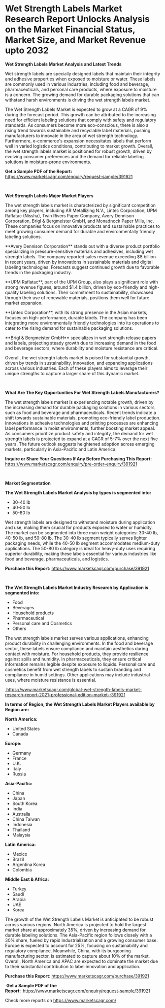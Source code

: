 <p><h1>Wet Strength Labels Market Research Report Unlocks Analysis on the Market Financial Status, Market Size, and Market Revenue upto 2032</h1></p><p><strong>Wet Strength Labels Market Analysis and Latest Trends</strong></p>
<p><p>Wet strength labels are specially designed labels that maintain their integrity and adhesive properties when exposed to moisture or water. These labels are commonly used in various industries, including food and beverage, pharmaceuticals, and personal care products, where exposure to moisture is a concern. The growing demand for durable packaging solutions that can withstand harsh environments is driving the wet strength labels market.</p><p>The Wet Strength Labels Market is expected to grow at a CAGR of 9% during the forecast period. This growth can be attributed to the increasing need for efficient labeling solutions that comply with safety and regulatory standards. As consumers become more eco-conscious, there is also a rising trend towards sustainable and recyclable label materials, pushing manufacturers to innovate in the area of wet strength technology. Furthermore, e-commerce's expansion necessitates labels that perform well in varied logistics conditions, contributing to market growth. Overall, the wet strength labels market is positioned for robust growth, driven by evolving consumer preferences and the demand for reliable labeling solutions in moisture-prone environments.</p></p>
<p><strong>Get a Sample PDF of the Report:&nbsp;</strong> <a href="https://www.marketscagr.com/enquiry/request-sample/391921?utm_campaign=1998&utm_medium=2&utm_source=Github&utm_content=ia&utm_term=16012025&utm_id=wet-strength-labels">https://www.marketscagr.com/enquiry/request-sample/391921</a></p>
<p>&nbsp;</p>
<p><strong>Wet Strength Labels Major Market Players</strong></p>
<p><p>The wet strength labels market is characterized by significant competition among key players, including AR Metallizing N.V., Lintec Corporation, UPM Raflatac (Nissha), Twin Rivers Paper Company, Avery Dennison Corporation, Brigl & Bergmeister GmbH, and Monadnock Paper Mills, Inc. These companies focus on innovative products and sustainable practices to meet growing consumer demand for durable and environmentally friendly labeling solutions.</p><p>**Avery Dennison Corporation** stands out with a diverse product portfolio specializing in pressure-sensitive materials and adhesives, including wet strength labels. The company reported sales revenue exceeding $8 billion in recent years, driven by innovations in sustainable materials and digital labeling technologies. Forecasts suggest continued growth due to favorable trends in the packaging industry.</p><p>**UPM Raflatac**, part of the UPM Group, also plays a significant role with strong revenue figures, around $1.4 billion, driven by eco-friendly and high-quality labeling solutions. Their commitment to sustainability, showcased through their use of renewable materials, positions them well for future market expansion.</p><p>**Lintec Corporation**, with its strong presence in the Asian markets, focuses on high-performance, durable labels. The company has been integrating more environmentally friendly technologies into its operations to cater to the rising demand for sustainable packaging solutions.</p><p>**Brigl & Bergmeister GmbH** specializes in wet strength release papers and labels, projecting steady growth due to increasing demand in the food and beverage sectors, where durability and moisture resistance are critical. </p><p>Overall, the wet strength labels market is poised for substantial growth, driven by trends in sustainability, innovation, and expanding applications across various industries. Each of these players aims to leverage their unique strengths to capture a larger share of this dynamic market.</p></p>
<p>&nbsp;</p>
<p><strong>What Are The Key Opportunities For Wet Strength Labels Manufacturers?</strong></p>
<p><p>The wet strength labels market is experiencing notable growth, driven by the increasing demand for durable packaging solutions in various sectors, such as food and beverage and pharmaceuticals. Recent trends indicate a shift towards sustainable materials, promoting eco-friendly label production. Innovations in adhesive technologies and printing processes are enhancing label performance in moist environments, further boosting market appeal. As consumers prioritize product safety and integrity, the demand for wet strength labels is projected to expand at a CAGR of 5-7% over the next five years. The future outlook suggests heightened adoption across emerging markets, particularly in Asia-Pacific and Latin America.</p></p>
<p><strong>Inquire or Share Your Questions If Any Before Purchasing This Report:</strong> <a href="https://www.marketscagr.com/enquiry/pre-order-enquiry/391921?utm_campaign=1998&utm_medium=2&utm_source=Github&utm_content=ia&utm_term=16012025&utm_id=wet-strength-labels">https://www.marketscagr.com/enquiry/pre-order-enquiry/391921</a></p>
<p>&nbsp;</p>
<p><strong>Market Segmentation</strong></p>
<p><strong>The Wet Strength Labels Market Analysis by types is segmented into:</strong></p>
<p><ul><li>30-40 lb</li><li>40-50 lb</li><li>50-80 lb</li></ul></p>
<p><p>Wet strength labels are designed to withstand moisture during application and use, making them crucial for products exposed to water or humidity. The market can be segmented into three main weight categories: 30-40 lb, 40-50 lb, and 50-80 lb. The 30-40 lb segment typically serves lighter packaging needs, while the 40-50 lb segment accommodates medium-duty applications. The 50-80 lb category is ideal for heavy-duty uses requiring superior durability, making these labels essential for various industries like food and beverage, pharmaceuticals, and logistics.</p></p>
<p><strong>Purchase this Report:&nbsp;</strong><a href="https://www.marketscagr.com/purchase/391921?utm_campaign=1998&utm_medium=2&utm_source=Github&utm_content=ia&utm_term=16012025&utm_id=wet-strength-labels">https://www.marketscagr.com/purchase/391921</a></p>
<p>&nbsp;</p>
<p><strong>The Wet Strength Labels Market Industry Research by Application is segmented into:</strong></p>
<p><ul><li>Food</li><li>Beverages</li><li>Household products</li><li>Pharmaceutical</li><li>Personal care and Cosmetics</li><li>Others</li></ul></p>
<p><p>The wet strength labels market serves various applications, enhancing product durability in challenging environments. In the food and beverage sector, these labels ensure compliance and maintain aesthetics during contact with moisture. For household products, they provide resilience against spills and humidity. In pharmaceuticals, they ensure critical information remains legible despite exposure to liquids. Personal care and cosmetics benefit from wet strength labels to sustain branding and compliance in humid settings. Other applications may include industrial uses, where moisture resistance is essential.</p></p>
<p><a href="https://www.marketscagr.com/global-wet-strength-labels-market-research-report-2021-professional-edition-market-r391921?utm_campaign=1998&utm_medium=2&utm_source=Github&utm_content=ia&utm_term=16012025&utm_id=wet-strength-labels">&nbsp;https://www.marketscagr.com/global-wet-strength-labels-market-research-report-2021-professional-edition-market-r391921</a></p>
<p><strong>In terms of Region, the Wet Strength Labels Market Players available by Region are:</strong></p>
<p>
    <p> <strong> North America: </strong>
        <ul>
            <li>United States</li>
            <li>Canada</li>
        </ul>
        </p> 
    <p> <strong> Europe: </strong>
        <ul>
            <li>Germany</li>
            <li>France</li>
            <li>U.K.</li>
            <li>Italy</li>
            <li>Russia</li>
        </ul>
        </p> 
    <p> <strong> Asia-Pacific: </strong>
        <ul>
            <li>China</li>
            <li>Japan</li>
            <li>South Korea</li>
            <li>India</li>
            <li>Australia</li>
            <li>China Taiwan</li>
            <li>Indonesia</li>
            <li>Thailand</li>
            <li>Malaysia</li>
        </ul>
        </p> 
    <p> <strong> Latin America: </strong>
        <ul>
            <li>Mexico</li>
            <li>Brazil</li>
            <li>Argentina Korea</li>
            <li>Colombia</li>
        </ul>
        </p> 
    <p> <strong> Middle East & Africa: </strong>
        <ul>
            <li>Turkey</li>
            <li>Saudi</li>
            <li>Arabia</li>
            <li>UAE</li>
            <li>Korea</li>
        </ul>
    </p>
    </p>
<p><p>The growth of the Wet Strength Labels Market is anticipated to be robust across various regions. North America is projected to hold the largest market share at approximately 35%, driven by increasing demand for durable labeling solutions. The Asia-Pacific region follows closely with a 30% share, fueled by rapid industrialization and a growing consumer base. Europe is expected to account for 25%, focusing on sustainability and regulatory compliance. Meanwhile, China, with its burgeoning manufacturing sector, is estimated to capture about 10% of the market. Overall, North America and APAC are expected to dominate the market due to their substantial contribution to label innovation and application.</p></p>
<p><strong>Purchase this Report: </strong><a href="https://www.marketscagr.com/purchase/391921?utm_campaign=1998&utm_medium=2&utm_source=Github&utm_content=ia&utm_term=16012025&utm_id=wet-strength-labels">https://www.marketscagr.com/purchase/391921</a></p>
<p>&nbsp;<strong>Get a Sample PDF of the Report:&nbsp;&nbsp;</strong><a href="https://www.marketscagr.com/enquiry/request-sample/391921?utm_campaign=1998&utm_medium=2&utm_source=Github&utm_content=ia&utm_term=16012025&utm_id=wet-strength-labels">https://www.marketscagr.com/enquiry/request-sample/391921</a></p>
<p><strong></strong></p>
<p>Check more reports on <a href="https://www.marketscagr.com/?utm_campaign=1998&utm_medium=2&utm_source=Github&utm_content=ia&utm_term=16012025&utm_id=wet-strength-labels">https://www.marketscagr.com/</a></p>